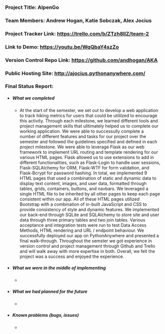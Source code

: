 ### Project Title: AlpenGo
### Team Members: Andrew Hogan, Katie Sobczak, Alex Jocius
### Project Tracker Link: https://trello.com/b/ZTzh8llZ/team-2
### Link to Demo: https://youtu.be/WqQbaY4szZo
### Version Control Repo Link: https://github.com/andhogan/AKA
### Public Hosting Site: http://ajocius.pythonanywhere.com/
### Final Status Report:
  * ##### What we completed
    * At the start of the semester, we set out to develop a web application to track hiking metrics for users that could be utililzed to encourage this activity. Through each milestone, we learned different tools and project management skills that ulitimately helped us to complete our working application. We were able to successully complete a number of different features and tasks for our project over the semester and followed the guidelines specified and defined in each project milestone. We were able to leverage Flask as our web framework to implement URL routing and template rendering for our various HTML pages. Flask allowed us to use extensions to add in different functionalities, such as Flask-Login to handle user sessions, Flask-SQLAlchemy for ORM, Flask-WTF for form validation, and Flask-Bcrypt for password hashing. In total, we implemented 9 HTML pages that used a combination of static and dynamic data to display text content, images, and user data, formatted through tables, grids, containers, buttons, and navbars. We leveraged a single HTML file to be inherited by all other pages to keep each page consistent within our app. All of these HTML pages utilized Bootstrap with a combination of in-built JavaScript and CSS to provide consistency of style and dynamic features. We implemented our back-end through SQLite and SQLAlchemy to store site and user data through three primary tables and two join tables. Various acceptance and integration tests were run to test Data Access Methods, HTML rendering and URL / endpoint behaviour.  We successfully deployed our app on PythonAnywhere and presented a final walk-through. Throughout the semster we got experience in version control and project management through Github and Trello and will walk away with more expertise in both.  Overall, we felt the project was a success and enjoyed the experience.
 * ##### What we were in the middle of implementing
   * 
 * ##### What we had planned for the future
   *
 * ##### Known problems (bugs, issues)
   *
